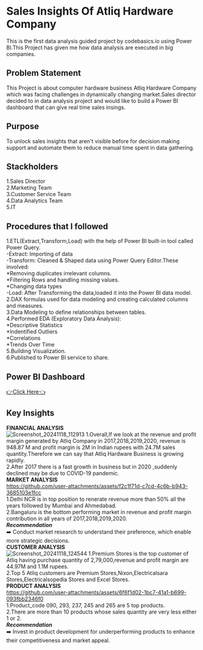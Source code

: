 # Sales Insights Of Atliq Hardware Company 
This is the first data analysis guided project by codebasics.io using Power BI.This Project has given me how data analysis are executed in big companies.
## Problem Statement 
This Project is about computer hardware business Atliq Hardware Company which was facing challenges in dynamically changing market.Sales director decided to in data analysis project and would like to build a Power BI dashboard that can give real time sales insings.
## Purpose
To unlock sales insights that aren't visible before for decision making support and automate them to reduce manual time spent in data gathering.
## Stackholders
1.Sales Director  
2.Marketing Team  
3.Customer Service Team  
4.Data Analytics Team  
5.IT
## Procedures that I followed
1.ETL(Extract,Transform,Load) with the help of Power BI built-in tool called Power Query.  
-Extract: Importing of data  
-Transform: Cleaned & Shaped data using Power Query Editor.These involved:  
    *Removing duplicates irrelevant columns.  
    *Filtering Rows and handling missing values.  
    *Changing data types  
-Load: After Transforming the data,loaded it into the Power BI data model.  
2.DAX formulas used for data modeling and creating calculated columns and measures.  
3.Data Modeling to define relationships between tables.  
4.Performed EDA (Exploratory Data Analysis):  
    *Descriptive Statistics  
    *Indentified Outliers  
    *Correlations  
    *Trends Over Time  
5.Building Visualization.  
6.Published to Power BI service to share.  
## Power BI Dashboard
[👉Click Here👈](https://app.powerbi.com/view?r=eyJrIjoiODI2NDdmN2ItMmZlNC00NWZiLTg3ODItMjYwM2VkNzE0N2QwIiwidCI6ImRmODY3OWNkLWE4MGUtNDVkOC05OWFjLWM4M2VkN2ZmOTVhMCJ9)
## Key Insights 
**FINANCIAL ANALYSIS**  
![Screenshot_20241118_112913](https://github.com/user-attachments/assets/69ddb68e-0c0f-4f74-9e33-f5890341ffdd)
1.Overall,If we look at the revenue and profit margin generated by Atliq Company in 2017,2018,2019,2020, revenue is 948.87 M and profit margin is 2M in Indian rupees with 24.7M sales quantity.Therefore we can say that Atliq Hardware Business is growing rapidly.  
2.After 2017 there is a fast growth in business but in 2020 ,suddenly declined may be due to COVID-19 pandemic.  
**MARKET ANALYSIS**  
https://github.com/user-attachments/assets/f2c1f71d-c7cd-4c6b-b943-3685103e1fcc  
1.Delhi NCR is in top position to renerate revenue more than 50% all the years followed by Mumbai and Ahmedabad.  
2.Bangaluru is the bottom performing market in revenue and profit margin contribution in all years of 2017,2018,2019,2020.  
_**Recommendation**_  
➡️ Conduct market research to understand their preference, which enable more strategic decisions.  
**CUSTOMER ANALYSIS**  
![Screenshot_20241118_124544](https://github.com/user-attachments/assets/6be42965-abaf-47d7-b12c-26a3a031ea9f)
1.Premium Stores is the top customer of Atliq having purchase quantity of 2,79,000,revenue and profit margin are 44.97M and 1.1M rupees.  
2.Top 5 Atliq customers are Premium Stores,Nixon,Electricalsara Stores,Electricalsopedia Stores and Excel Stores.  
**PRODUCT ANALYSIS**  
https://github.com/user-attachments/assets/6f6f1d02-1bc7-41a1-b699-093fbb2346f0  
1.Product_code 090, 293, 237, 245 and 265 are 5 top products.  
2.There are more than 10 products whose sales quantity are very less either 1 or 2.  
_**Recommendation**_  
➡️ Invest in product development for underperforming products to enhance their competitiveness and market appeal.  



  
